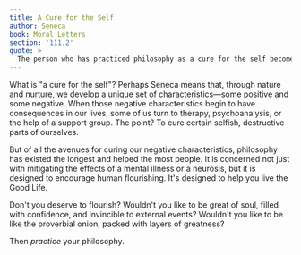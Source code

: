 ```yaml
---
title: A Cure for the Self
author: Seneca
book: Moral Letters
section: '111.2'
quote: >
  The person who has practiced philosophy as a cure for the self becomes great of soul, filled with confidence, invincible—and greater as you draw near.
---
```


What is "a cure for the self"? Perhaps Seneca means that, through nature and nurture, we develop a unique set of characteristics—some positive and some negative. When those negative characteristics begin to have consequences in our lives, some of us turn to therapy, psychoanalysis, or the help of a support group. The point? To cure certain selfish, destructive parts of ourselves.

But of all the avenues for curing our negative characteristics, philosophy has existed the longest and helped the most people. It is concerned not just with mitigating the effects of a mental illness or a neurosis, but it is designed to encourage human flourishing. It's designed to help you live the Good Life.

Don't you deserve to flourish? Wouldn't you like to be great of soul, filled with confidence, and invincible to external events? Wouldn't you like to be like the proverbial onion, packed with layers of greatness?

Then _practice_ your philosophy.
